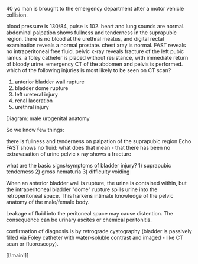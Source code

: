 40 yo man is brought to the emergency department after a motor vehicle collision. 

blood pressure is 130/84, pulse is 102. heart and lung sounds are normal. abdominal palpation shows fullness and tenderness in the suprapubic region. there is no blood at the urethral meatus, and digital rectal examination reveals a normal prostate. chest xray is normal. FAST reveals no intraperitoneal free fluid. pelvic x-ray reveals fracture of the left pubic ramus. a foley catheter is placed without resistance, with immediate return of bloody urine. emergency CT of the abdomen and pelvis is performed. which of the following injuries is most likely to be seen on CT scan? 

1. anterior bladder wall rupture 
2. bladder dome rupture 
3. left ureteral injury 
4. renal laceration 
5. urethral injury 

Diagram: male urogenital anatomy 

So we know few things: 

there is fullness and tenderness on palpation of the suprapubic region
Echo FAST shows no fluid: what does that mean - that there has been no extravasation of urine 
pelvic x ray shows a fracture 

what are the basic signs/symptoms of bladder injury? 1) suprapubic tenderness 2) gross hematuria 3) difficulty voiding 

When an anterior bladder wall is rupture, the urine is contained within, but the intraperitoneal bladder "dome" rupture spills urine into the retroperitoneal space. This harkens intimate knowledge of the pelvic anatomy of the male/female body. 

Leakage of fluid into the peritoneal space may cause distention. The consequence can be urinary ascites or chemical peritonitis. 

confirmation of diagnosis is by retrograde cystography (bladder is passively filled via Foley catheter with water-soluble contrast and imaged - like CT scan or fluoroscopy). 

[[!main!]]
